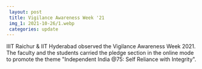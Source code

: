 ```yaml
---
 layout: post	
 title: Vigilance Awareness Week '21
 img_1: 2021-10-26/1.webp
 categories: update
---
```


IIIT Raichur & IIT Hyderabad observed the Vigilance Awareness Week 2021. The faculty and the students carried the pledge section in the online mode to promote the theme "Independent India @75: Self Reliance with Integrity".